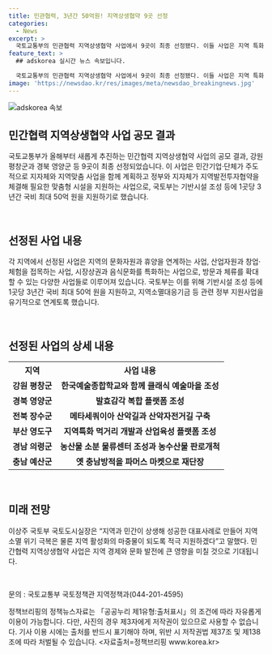 ```yaml
---
title: 민관협력, 3년간 50억원! 지역상생협약 9곳 선정
categories:
  - News
excerpt: >
  국토교통부의 민관협력 지역상생협약 사업에서 9곳이 최종 선정됐다. 이들 사업은 지역 특화 발전을 이끄는 데 초점을 맞추고 있으며, 국비로 3년간 최대 50억 원을 받게 된다. 예를 들어, 강원 평창군은 계촌 클래식 예술마을을 조성할 것이고, 경남 의령군은 농산물 소분 물류센터를 조성한다. 이러한 노력은 지역의 문화자원과 휴양을 연계하고, 산업자원과 창업·체험을 접목하는 등 지역의 매력을 높이는 목적이다. 민간과 지역이 손잡고 지역 특화 발전을 함께 이끌어가는 상생협약 사업은 지역의 활력을 더해주고 있다.
feature_text: >
  ## adskorea 실시간 뉴스 속보입니다.

  국토교통부의 민관협력 지역상생협약 사업에서 9곳이 최종 선정됐다. 이들 사업은 지역 특화 발전을 이끄는 데 초점을 맞추고 있으며, 국비로 3년간 최대 50억 원을 받게 된다. 예를 들어, 강원 평창군은 계촌 클래식 예술마을을 조성할 것이고, 경남 의령군은 농산물 소분 물류센터를 조성한다. 이러한 노력은 지역의 문화자원과 휴양을 연계하고, 산업자원과 창업·체험을 접목하는 등 지역의 매력을 높이는 목적이다. 민간과 지역이 손잡고 지역 특화 발전을 함께 이끌어가는 상생협약 사업은 지역의 활력을 더해주고 있다.
image: 'https://newsdao.kr/res/images/meta/newsdao_breakingnews.jpg'
---
```


<p><img src="https://newsdao.kr/res/images/meta/newsdao_breakingnews.jpg" alt="adskorea 속보" /></p>

<h2 data-ke-size="size26">민간협력 지역상생협약 사업 공모 결과</h2>

<p>국토교통부가 올해부터 새롭게 추진하는 민간협력 지역상생협약 사업의 공모 결과, 강원 평창군과 경북 영양군 등 9곳이 최종 선정되었습니다. 이 사업은 민간기업·단체가 주도적으로 지자체와 지역맞춤 사업을 함께 계획하고 정부와 지자체가 지역발전투자협약을 체결해 필요한 맞춤형 시설을 지원하는 사업으로, 국토부는 기반시설 조성 등에 1곳당 3년간 국비 최대 50억 원을 지원하기로 했습니다.</p>

<p data-ke-size="size16">&nbsp;</p>

<h2 data-ke-size="size24">선정된 사업 내용</h2>

<p>각 지역에서 선정된 사업은 지역의 문화자원과 휴양을 연계하는 사업, 산업자원과 창업·체험을 접목하는 사업, 시장상권과 음식문화를 특화하는 사업으로, 방문과 체류를 확대할 수 있는 다양한 사업들로 이루어져 있습니다. 국토부는 이를 위해 기반시설 조성 등에 1곳당 3년간 국비 최대 50억 원을 지원하고, 지역소멸대응기금 등 관련 정부 지원사업을 유기적으로 연계토록 했습니다.</p>

<p data-ke-size="size16">&nbsp;</p>

<h2 data-ke-size="size24">선정된 사업의 상세 내용</h2>

<table>
    <tr>
        <th>지역</th>
        <th>사업 내용</th>
    </tr>
    <tr>
        <td style="text-align: center; height: 17px;"><b>강원 평창군</b></td>
        <td style="text-align: center; height: 17px;"><b>한국예술종합학교와 함께 클래식 예술마을 조성</b></td>
    </tr>
    <tr>
        <td style="text-align: center; height: 17px;"><b>경북 영양군</b></td>
        <td style="text-align: center; height: 17px;"><b>발효감각 복합 플랫폼 조성</b></td>
    </tr>
    <tr>
        <td style="text-align: center; height: 17px;"><b>전북 장수군</b></td>
        <td style="text-align: center; height: 17px;"><b>메타세쿼이아 산악길과 산악자전거길 구축</b></td>
    </tr>
    <tr>
        <td style="text-align: center; height: 17px;"><b>부산 영도구</b></td>
        <td style="text-align: center; height: 17px;"><b>지역특화 먹거리 개발과 산업육성 플랫폼 조성</b></td>
    </tr>
    <tr>
        <td style="text-align: center; height: 17px;"><b>경남 의령군</b></td>
        <td style="text-align: center; height: 17px;"><b>농산물 소분 물류센터 조성과 농수산물 판로개척</b></td>
    </tr>
    <tr>
        <td style="text-align: center; height: 17px;"><b>충남 예산군</b></td>
        <td style="text-align: center; height: 17px;"><b>옛 충남방적을 파머스 마켓으로 재단장</b></td>
    </tr>
</table>

<p data-ke-size="size16">&nbsp;</p>

<h2 data-ke-size="size24">미래 전망</h2>

<p>이상주 국토부 국토도시실장은 “지역과 민간이 상생해 성공한 대표사례로 만들어 지역소멸 위기 극복은 물론 지역 활성화의 마중물이 되도록 적극 지원하겠다”고 말했다. 민간협력 지역상생협약 사업은 지역 경제와 문화 발전에 큰 영향을 미칠 것으로 기대됩니다.</p>

<p data-ke-size="size16">&nbsp;</p>

<p>문의 : 국토교통부 국토정책관 지역정책과(044-201-4595)</p>

<p>정책브리핑의 정책뉴스자료는 「공공누리 제1유형:출처표시」의 조건에 따라 자유롭게 이용이 가능합니다. 다만, 사진의 경우 제3자에게 저작권이 있으므로 사용할 수 없습니다. 기사 이용 시에는 출처를 반드시 표기해야 하며, 위반 시 저작권법 제37조 및 제138조에 따라 처벌될 수 있습니다. &lt;자료출처=정책브리핑 www.korea.kr></p>

